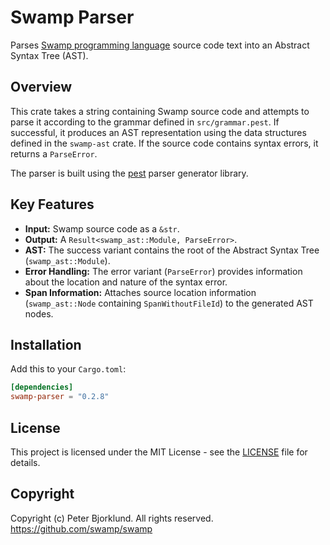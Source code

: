 # Swamp Parser

Parses [Swamp programming language](https://github.com/swamp/swamp) source code text into an Abstract Syntax Tree (AST).

## Overview

This crate takes a string containing Swamp source code and attempts to parse it according to the grammar defined in `src/grammar.pest`. If successful, it produces an AST representation using the data structures defined in the `swamp-ast` crate. If the source code contains syntax errors, it returns a `ParseError`.

The parser is built using the [pest](https://pest.rs/) parser generator library.

## Key Features

*   **Input:** Swamp source code as a `&str`.
*   **Output:** A `Result<swamp_ast::Module, ParseError>`.
*   **AST:** The success variant contains the root of the Abstract Syntax Tree (`swamp_ast::Module`).
*   **Error Handling:** The error variant (`ParseError`) provides information about the location and nature of the syntax error.
*   **Span Information:** Attaches source location information (`swamp_ast::Node` containing `SpanWithoutFileId`) to the generated AST nodes.

## Installation

Add this to your `Cargo.toml`:

```toml
[dependencies]
swamp-parser = "0.2.8"
```

## License

This project is licensed under the MIT License - see the [LICENSE](LICENSE) file for details.

## Copyright

Copyright (c) Peter Bjorklund. All rights reserved. https://github.com/swamp/swamp
